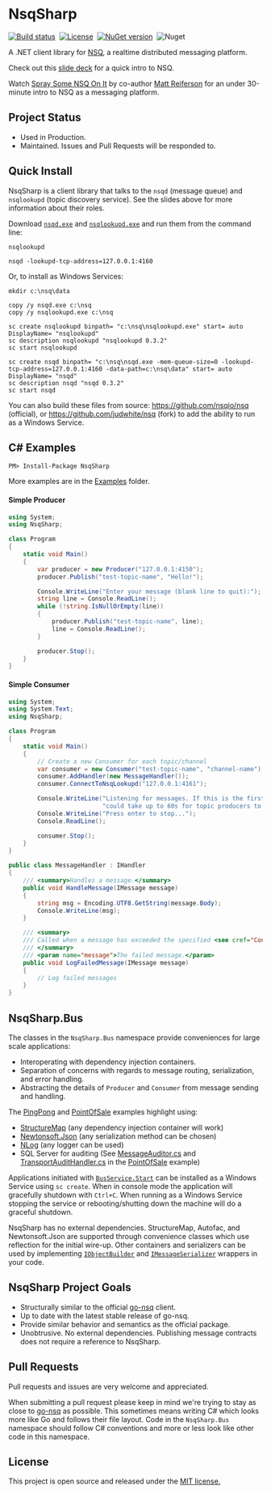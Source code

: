 NsqSharp
========

[![Build status](https://ci.appveyor.com/api/projects/status/s4yca701nhj1db9t/branch/master?svg=true)](https://ci.appveyor.com/project/judwhite/nsqsharp/branch/master)&nbsp;&nbsp;[![License](http://img.shields.io/:license-mit-blue.svg)](http://doge.mit-license.org)&nbsp;&nbsp;[![NuGet version](https://badge.fury.io/nu/nsqsharp.svg)](https://www.nuget.org/packages/nsqsharp)&nbsp;&nbsp;![Nuget](https://img.shields.io/nuget/dt/NsqSharp?label=nuget%20downloads)

A .NET client library for [NSQ](https://github.com/nsqio/nsq), a realtime distributed messaging platform.

Check out this [slide deck](https://speakerdeck.com/snakes/nsq-nyc-golang-meetup?slide=19) for a quick intro to NSQ.

Watch [Spray Some NSQ On It](https://www.youtube.com/watch?v=CL_SUzXIUuI) by co-author [Matt Reiferson](https://github.com/mreiferson) for an under 30-minute intro to NSQ as a messaging platform.

## Project Status

- Used in Production.
- Maintained. Issues and Pull Requests will be responded to.

## Quick Install

NsqSharp is a client library that talks to the `nsqd` (message queue) and `nsqlookupd` (topic discovery service). See the slides above for more information about their roles.

Download [`nsqd.exe`](https://github.com/judwhite/NsqSharp/blob/master/nsq-0.3.2-bin/nsqd.exe?raw=true) and [`nsqlookupd.exe`](https://github.com/judwhite/NsqSharp/blob/master/nsq-0.3.2-bin/nsqlookupd.exe?raw=true) and run them from the command line:

```
nsqlookupd

nsqd -lookupd-tcp-address=127.0.0.1:4160
```

Or, to install as Windows Services:

```
mkdir c:\nsq\data

copy /y nsqd.exe c:\nsq
copy /y nsqlookupd.exe c:\nsq

sc create nsqlookupd binpath= "c:\nsq\nsqlookupd.exe" start= auto DisplayName= "nsqlookupd"
sc description nsqlookupd "nsqlookupd 0.3.2"
sc start nsqlookupd

sc create nsqd binpath= "c:\nsq\nsqd.exe -mem-queue-size=0 -lookupd-tcp-address=127.0.0.1:4160 -data-path=c:\nsq\data" start= auto DisplayName= "nsqd"
sc description nsqd "nsqd 0.3.2"
sc start nsqd
```

You can also build these files from source: https://github.com/nsqio/nsq (official), or https://github.com/judwhite/nsq (fork) to add the ability to run as a Windows Service.

## C# Examples

`PM> Install-Package NsqSharp`

More examples are in the [Examples](https://github.com/judwhite/NsqSharp/tree/master/Examples) folder.

#### Simple Producer

```cs
using System;
using NsqSharp;

class Program
{
    static void Main()  
    {
        var producer = new Producer("127.0.0.1:4150");
        producer.Publish("test-topic-name", "Hello!");

        Console.WriteLine("Enter your message (blank line to quit):");
        string line = Console.ReadLine();
        while (!string.IsNullOrEmpty(line))
        {
            producer.Publish("test-topic-name", line);
            line = Console.ReadLine();
        }

        producer.Stop();
    }
}
```

#### Simple Consumer

```cs
using System;
using System.Text;
using NsqSharp;

class Program
{
    static void Main()  
    {
        // Create a new Consumer for each topic/channel
        var consumer = new Consumer("test-topic-name", "channel-name");
        consumer.AddHandler(new MessageHandler());
        consumer.ConnectToNsqLookupd("127.0.0.1:4161");

        Console.WriteLine("Listening for messages. If this is the first execution, it " +
                          "could take up to 60s for topic producers to be discovered.");
        Console.WriteLine("Press enter to stop...");
        Console.ReadLine();

        consumer.Stop();
    }
}

public class MessageHandler : IHandler
{
    /// <summary>Handles a message.</summary>
    public void HandleMessage(IMessage message)
    {
        string msg = Encoding.UTF8.GetString(message.Body);
        Console.WriteLine(msg);
    }

    /// <summary>
    /// Called when a message has exceeded the specified <see cref="Config.MaxAttempts"/>.
    /// </summary>
    /// <param name="message">The failed message.</param>
    public void LogFailedMessage(IMessage message)
    {
        // Log failed messages
    }
}
```

## NsqSharp.Bus

The classes in the `NsqSharp.Bus` namespace provide conveniences for large scale applications:
- Interoperating with dependency injection containers.
- Separation of concerns with regards to message routing, serialization, and error handling.
- Abstracting the details of `Producer` and `Consumer` from message sending and handling.

The [PingPong](https://github.com/judwhite/NsqSharp/tree/master/Examples/PingPong) and [PointOfSale](https://github.com/judwhite/NsqSharp/tree/master/Examples/PointOfSale) examples highlight using:

- [StructureMap](https://github.com/structuremap/structuremap) (any dependency injection container will work)
- [Newtonsoft.Json](https://github.com/JamesNK/Newtonsoft.Json) (any serialization method can be chosen)
- [NLog](https://github.com/NLog/NLog) (any logger can be used)
- SQL Server for auditing (See [MessageAuditor.cs](https://github.com/judwhite/NsqSharp/blob/master/Examples/PointOfSale/PointOfSale.Common/Nsq/MessageAuditor.cs) and [TransportAuditHandler.cs](https://github.com/judwhite/NsqSharp/blob/master/Examples/PointOfSale/PointOfSale.Handlers.Audit/Handlers/TransportAuditHandler.cs) in the [PointOfSale](https://github.com/judwhite/NsqSharp/tree/master/Examples/PointOfSale) example)

Applications initiated with [`BusService.Start`](https://github.com/judwhite/NsqSharp/blob/master/Examples/PingPong/Program.cs#L24) can be installed as a Windows Service using `sc create`. When in console mode the application will gracefully shutdown with `Ctrl+C`. When running as a Windows Service stopping the service or rebooting/shutting down the machine will do a graceful shutdown.

NsqSharp has no external dependencies. StructureMap, Autofac, and Newtonsoft.Json are supported through convenience classes which use reflection for the initial wire-up. Other containers and serializers can be used by implementing [`IObjectBuilder`](https://github.com/judwhite/NsqSharp/blob/master/NsqSharp/Bus/Configuration/IObjectBuilder.cs) and [`IMessageSerializer`](https://github.com/judwhite/NsqSharp/blob/master/NsqSharp/Bus/Configuration/IMessageSerializer.cs) wrappers in your code.

## NsqSharp Project Goals
- Structurally similar to the official [go-nsq](https://github.com/nsqio/go-nsq) client.
- Up to date with the latest stable release of go-nsq.
- Provide similar behavior and semantics as the official package.
- Unobtrusive. No external dependencies. Publishing message contracts does not require a reference to NsqSharp.

## Pull Requests

Pull requests and issues are very welcome and appreciated.

When submitting a pull request please keep in mind we're trying to stay as close to [go-nsq](https://github.com/nsqio/go-nsq) as possible. This sometimes means writing C# which looks more like Go and follows their file layout. Code in the `NsqSharp.Bus` namespace should follow C# conventions and more or less look like other code in this namespace.

## License

This project is open source and released under the [MIT license.](LICENSE)
